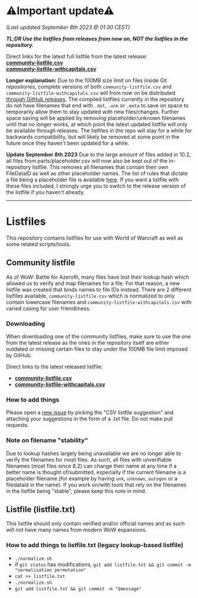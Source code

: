 # ⚠Important update⚠ 
_(Last updated September 8th 2023 @ 01:30 CEST)_  

**_TL;DR Use the listfiles from releases from now on, NOT the listfiles in the repository._**

Direct links for the latest full listfile from the latest release:  
**[community-listfile.csv](https://github.com/wowdev/wow-listfile/releases/latest/download/community-listfile.csv)**  
**[community-listfile-withcapitals.csv](https://github.com/wowdev/wow-listfile/releases/latest/download/community-listfile-withcapitals.csv)**

**Longer explanation:** Due to the 100MB size limit on files inside Git repositories, complete versions of both `community-listfile.csv` and `community-listfile-withcapitals.csv` will from now on be distributed [through GitHub releases](https://github.com/wowdev/wow-listfile/releases). The compiled listfiles currently in the repository do not have filenames that end with `.dat`, `.unk` or `.meta` to save on space to temporarily allow them to stay updated with new files/changes. Further space saving will be applied by removing placeholder/unknown filenames until that no longer works, at which point the latest updated listfile will only be available through releases. The listfiles in the repo will stay for a while for backwards compatibility, but will likely be removed at some point in the future once they haven't been updated for a while.

**Update September 8th 2023**
Due to the large amount of files added in 10.2, all files from parts/placeholder.csv will now also be kept out of the in-repository listfile. This removes all filenames that contain their own FileDataID as well as other placeholder names. The list of rules that dictate a file being a placeholder file is available [here](https://github.com/wowdev/wow-listfile/blob/master/tools/ListfileTool/Program.cs#L346-L351).
If you want a listfile with these files included, I strongly urge you to switch to the release version of the listfile if you haven't already.

----

# Listfiles
This repository contains listfiles for use with World of Warcraft as well as some related scripts/tools.

## Community listfile
As of WoW: Battle for Azeroth, many files have lost their lookup hash which allowed us to verify and map filenames for a file. For that reason, a new listfile was created that binds names to file IDs instead. There are 2 different listfiles available, `community-listfile.csv` which is normalized to only contain lowercase filenames and `community-listfile-withcapitals.csv` with varied casing for user friendliness.

### Downloading
When downloading one of the community listfiles, make sure to use the one from the latest release as the ones in the repository itself are either outdated or missing certain files to stay under the 100MB file limit imposed by GitHub.  

Direct links to the latest released listfile:  
- **[community-listfile.csv](https://github.com/wowdev/wow-listfile/releases/latest/download/community-listfile.csv)**  
- **[community-listfile-withcapitals.csv](https://github.com/wowdev/wow-listfile/releases/latest/download/community-listfile-withcapitals.csv)**

### How to add things
Please open a [new issue](https://github.com/wowdev/wow-listfile/issues/new/choose) by picking the "CSV listfile suggestion" and attaching your suggestions in the form of a .txt file. Do not make pull requests.

### Note on filename "stability"
Due to lookup hashes largely being unavailable we are no longer able to verify the filenames for most files. As such, all files with unverifiable filenames (most files since 8.2) can change their name at any time if a better name is thought of/submitted, especially if the current filename is a placeholder filename (for example by having `unk`, `unknown`, `autogen` or a filedataid in the name). If you work on/with tools that rely on the filenames in the listfile being "stable", please keep this note in mind. 

## Listfile (listfile.txt)
This listfile should only contain verified and/or official names and as such will not have many names from modern WoW expansions.

### How to add things to listfile.txt (legacy lookup-based listfile)
* `./normalize.sh`
* if `git status` has modifications, `git add listfile.txt && git commit -m "normalisation permutation"`
* `cat >> listfile.txt`
* `./normalize.sh`
* `git add listfile.txt && git commit -m "$message"`
